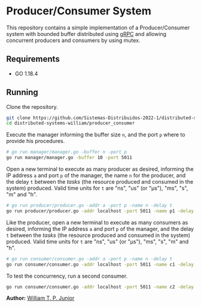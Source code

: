 # Producer/Consumer System

This repository contains a simple implementation of a Producer/Consumer system with bounded buffer distributed using [gRPC](https://grpc.io/) and allowing concurrent producers and consumers by using mutex.

## Requirements

- GO 1.18.4

## Running

Clone the repository.

```bash
git clone https://github.com/Sistemas-Distribuidos-2022-1/distributed-systems-william
cd distributed-systems-william/producer_consumer
```

Execute the manager informing the buffer size `n`, and the port `p` where to provide his procedures.

```bash
# go run manager/manager.go -buffer n -port p
go run manager/manager.go -buffer 10 -port 5011
```

Open a new terminal to execute as many producer as desired, informing the IP address `a` and port `p` of the manager, the name `n` for the producer, and the delay `t` between the *tasks* (the resource produced and consumed in the system) produced. Valid time units for `t` are "ns", "us" (or "µs"), "ms", "s", "m" and "h". 

```bash
# go run producer/producer.go -addr a -port p -name n -delay t
go run producer/producer.go -addr localhost -port 5011 -name p1 -delay 1s
```

Like the producer, open a new terminal to execute as many consumers as desired, informing the IP address `a` and port `p` of the manager, and the delay `t` between the *tasks* (the resource produced and consumed in the system) produced. Valid time units for `t` are "ns", "us" (or "µs"), "ms", "s", "m" and "h". 

```bash
# go run consumer/consumer.go -addr a -port p -name n -delay t
go run consumer/consumer.go -addr localhost -port 5011 -name c1 -delay 1s
```

To test the concurrency, run a second consumer.

```bash
go run consumer/consumer.go -addr localhost -port 5011 -name c2 -delay 2s
```


<b>Author:</b> [William T. P. Junior](https://github.com/TheDramaturgy)